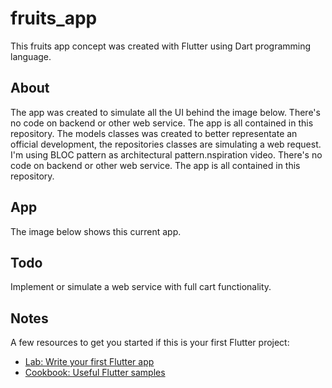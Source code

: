 # fruits_app

This fruits app concept was created with Flutter using Dart programming language.

## About
The app was created to simulate all the UI behind the image below. There's no code on backend or other web service. The app is all contained in this repository. The models classes was created to better representate an official development, the repositories classes are simulating a web request. I'm using BLOC pattern as architectural pattern.nspiration video. There's no code on backend or other web service. The app is all contained in this repository.

## App
The image below shows this current app.

## Todo
Implement or simulate a web service with full cart functionality.

## Notes
A few resources to get you started if this is your first Flutter project:

- [Lab: Write your first Flutter app](https://flutter.dev/docs/get-started/codelab)
- [Cookbook: Useful Flutter samples](https://flutter.dev/docs/cookbook)
